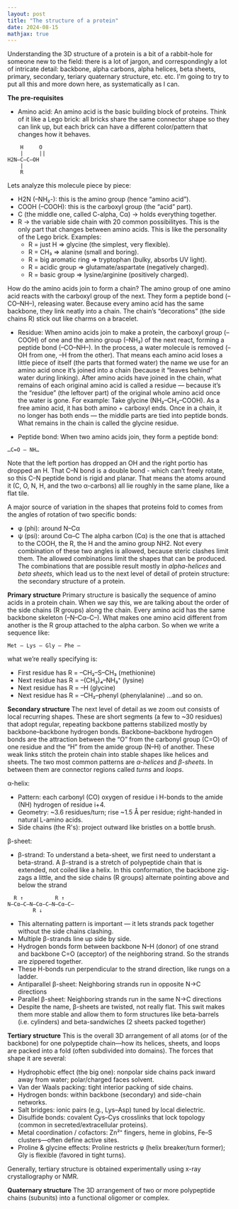 ```yaml
---
layout: post
title: "The structure of a protein"
date: 2024-08-15
mathjax: true
---
```


Understanding the 3D structure of a protein is a bit of a rabbit-hole for someone new to the field: there is a lot of jargon, and correspondingly a lot of intricate detail: backbone, alpha carbons, alpha helices, beta sheets, primary, secondary, teriary quaternary structure, etc. etc. I'm going to try to put all this and more down here, as systematically as I can. 

**The pre-requisites**
- Amino acid: An amino acid is the basic building block of proteins. Think of it like a Lego brick: all bricks share the same connector shape so they can link up, but each brick can have a different color/pattern that changes how it behaves.

```
    H     O
    |     ||
H2N–C–C–OH
    |
    R
```
Lets analyze this molecule piece by piece:
- H2N (–NH₂-): this is the amino group (hence “amino acid”).
- COOH (–COOH): this is the carboxyl group (the “acid” part).
- C (the middle one, called C-alpha, Cα) → holds everything together.
- R → the variable side chain with 20 common possibilityes. This is the only part that changes between amino acids. This is like the personality of the Lego brick. Examples:
  - R = just H => glycine (the simplest, very flexible).
  - R = CH₃ => alanine (small and boring).
  - R = big aromatic ring => tryptophan (bulky, absorbs UV light).
  - R = acidic group => glutamate/aspartate (negatively charged).
  - R = basic group => lysine/arginine (positively charged).

How do the amino acids join to form a chain? The amino group of one amino acid reacts with the carboxyl group of the next. They form a peptide bond (–CO–NH–), releasing water. Because every amino acid has the same backbone, they link neatly into a chain. The chain’s “decorations” (the side chains R) stick out like charms on a bracelet.

- Residue: When amino acids join to make a protein, the carboxyl group (–COOH) of one and the amino group (–NH₂) of the next react, forming a peptide bond (–CO–NH–). In the process, a water molecule is removed (–OH from one, –H from the other). That means each amino acid loses a little piece of itself (the parts that formed water) the name we use for an amino acid once it’s joined into a chain (because it “leaves behind” water during linking).  After amino acids have joined in the chain, what remains of each original amino acid is called a residue — because it’s the “residue” (the leftover part) of the original whole amino acid once the water is gone. For example: Take glycine (NH₂–CH₂–COOH). As a free amino acid, it has both amino + carboxyl ends. Once in a chain, it no longer has both ends — the middle parts are tied into peptide bonds. What remains in the chain is called the glycine residue.

- Peptide bond: When two amino acids join, they form a peptide bond:

```
…C=O – NH…
```
Note that the left portion has dropped an OH and the right portio has dropped an H. That C–N bond is a double bond - which can’t freely rotate, so this C–N peptide bond is rigid and planar. That means the atoms around it (C, O, N, H, and the two α-carbons) all lie roughly in the same plane, like a flat tile.

A major source of variation in the shapes that proteins fold to comes from the angles of rotation of two specific bonds: 
- φ (phi): around N–Cα
- ψ (psi): around Cα–C
The alpha carbon (Cα) is the one that is attached to the COOH, the R, the H and the amino group NH2. Not every combination of these two angles is allowed, because steric clashes limit them. The allowed combinations limit the shapes that can be produced. The combinations that are possible result mostly in _alpha-helices_ and _beta sheets_, which lead us to the next level of detail of protein structure: the secondary structure of a protein.

**Primary structure**
Primary structure is basically the sequence of amino acids in a protein chain. When we say this, we are talking about the order of the side chains (R groups) along the chain. Every amino acid has the same backbone skeleton (–N–Cα–C–). What makes one amino acid different from another is the R group attached to the alpha carbon. So when we write a sequence like:

```
Met – Lys – Gly – Phe – 
```
what we’re really specifying is:
- First residue has R = –CH₂–S–CH₃ (methionine)
- Next residue has R = –(CH₂)₄–NH₃⁺ (lysine)
- Next residue has R = –H (glycine)
- Next residue has R = –CH₂–phenyl (phenylalanine)
…and so on.

**Secondary structure**
The next level of detail as we zoom out consists of local recurring shapes. 
These are short segments (a few to ~30 residues) that adopt regular, repeating backbone patterns stabilized mostly by backbone–backbone hydrogen bonds. Backbone–backbone hydrogen bonds are the attraction between the “O” from the carbonyl group (C=O) of one residue and the “H” from the amide group (N–H) of another. 
These weak links stitch the protein chain into stable shapes like helices and sheets. The two most common patterns are _α-helices_ and _β-sheets_. In between them are connector regions called _turns_ and _loops_.

α-helix:
- Pattern: each carbonyl (CO) oxygen of residue i H-bonds to the amide (NH) hydrogen of residue i+4.
- Geometry: ~3.6 residues/turn; rise ~1.5 Å per residue; right-handed in natural L-amino acids.
- Side chains (the R's): project outward like bristles on a bottle brush.

β-sheet:
- β-strand: To understand a beta-sheet, we first need to understant a beta-strand. A β-strand is a stretch of polypeptide chain that is extended, not coiled like a helix. In this conformation, the backbone zig-zags a little, and the side chains (R groups) alternate pointing above and below the strand
```
  R ↑          R ↑
N–Cα–C–N–Cα–C–N–Cα–C–
        R ↓
```
- This alternating pattern is important — it lets strands pack together without the side chains clashing.
- Multiple β-strands line up side by side.
- Hydrogen bonds form between backbone N–H (donor) of one strand and backbone C=O (acceptor) of the neighboring strand. So the strands are zippered together.
- These H-bonds run perpendicular to the strand direction, like rungs on a ladder.
- Antiparallel β-sheet: Neighboring strands run in opposite N→C directions
- Parallel β-sheet: Neighboring strands run in the same N→C directions
- Despite the name, β-sheets are twisted, not really flat. This swit makes them more stable and allow them to form structures like beta-barrels (i.e. cylinders) and beta-sandwiches (2 sheets packed together)

**Tertiary structure**
This is the overall 3D arrangement of all atoms (or of the backbone) for one polypeptide chain—how its helices, sheets, and loops are packed into a fold (often subdivided into domains). The forces that shape it are several:

- Hydrophobic effect (the big one): nonpolar side chains pack inward away from water; polar/charged faces solvent.
- Van der Waals packing: tight interior packing of side chains.
- Hydrogen bonds: within backbone (secondary) and side-chain networks.
- Salt bridges: ionic pairs (e.g., Lys–Asp) tuned by local dielectric.
- Disulfide bonds: covalent Cys–Cys crosslinks that lock topology (common in secreted/extracellular proteins).
- Metal coordination / cofactors: Zn²⁺ fingers, heme in globins, Fe–S clusters—often define active sites.
- Proline & glycine effects: Proline restricts φ (helix breaker/turn former); Gly is flexible (favored in tight turns).

Generally, tertiary structure is obtained experimentally using x-ray crystallography or NMR.

**Quaternary structure**
The 3D arrangement of two or more polypeptide chains (subunits) into a functional oligomer or complex.



